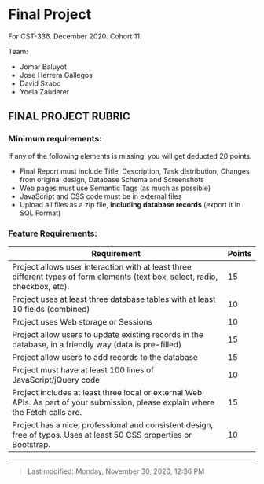 # Final Project

For CST-336. December 2020. Cohort 11.

Team:
- Jomar Baluyot
- Jose Herrera Gallegos
- David Szabo
- Yoela Zauderer

## FINAL PROJECT RUBRIC

### Minimum requirements:

If any of the following elements is missing, you will get deducted 20 points.

- Final Report must include Title, Description, Task distribution, Changes from original design, Database Schema and Screenshots
- Web pages must use Semantic Tags (as much as possible)
- JavaScript and CSS code must be in external files
- Upload all files as a zip file, **including database records** (export it in SQL Format)

### Feature Requirements:

| Requirement                                                       | Points |
| ----------------------------------------------------------------- | ------ |
| Project allows user interaction with at least three different types of form elements (text box, select, radio, checkbox, etc). | 15 |
| Project uses at least three database tables with at least 10 fields (combined) | 10 |
| Project uses Web storage or Sessions                              | 10 |
| Project allow users to update existing records in the database, in a friendly way (data is pre-filled) |15 |
| Project allow users to add records to the database                | 15 |
| Project must have at least 100 lines of JavaScript/jQuery code    | 10 |
| Project includes at least three local or external Web APIs. As part of your submission, please explain where the Fetch calls are. | 15 |
| Project has a nice, professional and consistent design, free of typos. Uses at least 50 CSS properties or Bootstrap. | 10 |

-----

> Last modified: Monday, November 30, 2020, 12:36 PM

